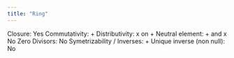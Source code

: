 ```yaml
---
title: "Ring"
---
```

Closure: Yes
Commutativity: +
Distributivity: x on +
Neutral element: + and x
No Zero Divisors: No
Symetrizability / Inverses: +
Unique inverse (non null): No
